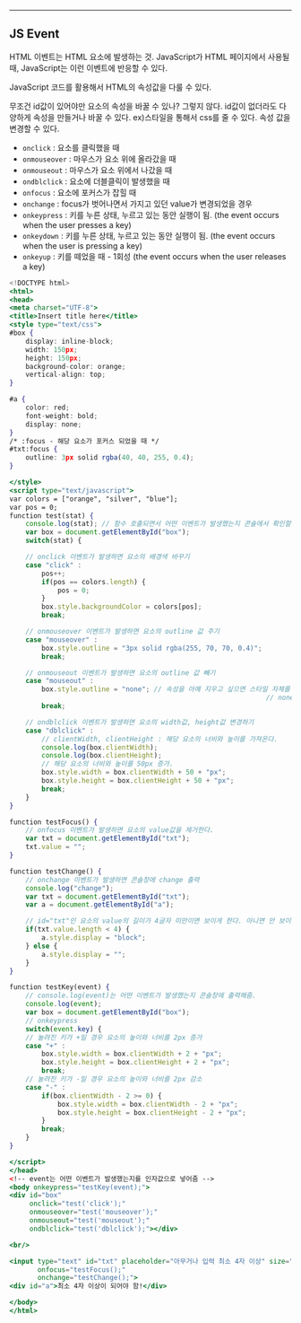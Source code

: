 

---

## JS Event

HTML 이벤트는 HTML 요소에 발생하는 것. JavaScript가 HTML 페이지에서 사용될 때, JavaScript는 이런 이벤트에 반응할 수 있다.

JavaScript 코드를 활용해서 HTML의 속성값을 다룰 수 있다.

무조건 id값이 있어야만 요소의 속성을 바꿀 수 있나? 그렇지 않다. id값이 없더라도 다양하게 속성을 만들거나 바꿀 수 있다. ex)스타일을 통해서 css를 줄 수 있다. 속성 값을 변경할 수 있다.

- `onclick` : 요소를 클릭했을 때
- `onmouseover` : 마우스가 요소 위에 올라갔을 때
- `onmouseout` : 마우스가 요소 위에서 나갔을 때
- `ondblclick` : 요소에 더블클릭이 발생했을 때
- `onfocus` : 요소에 포커스가 잡힐 때
- `onchange` : focus가 벗어나면서 가지고 있던 value가 변경되었을 경우
- `onkeypress` : 키를 누른 상태, 누르고 있는 동안 실행이 됨. (the event occurs when the user presses a key)
- `onkeydown` : 키를 누른 상태, 누르고 있는 동안 실행이 됨. (the event occurs when the user is pressing a key)
- `onkeyup` : 키를 떼었을 때 - 1회성 (the event occurs when the user releases a key)

```jsx
<!DOCTYPE html>
<html>
<head>
<meta charset="UTF-8">
<title>Insert title here</title>
<style type="text/css">
#box {
	display: inline-block;
	width: 150px;
	height: 150px;
	background-color: orange;
	vertical-align: top;
}

#a {
	color: red;
	font-weight: bold;
	display: none;
}
/* :focus - 해당 요소가 포커스 되었을 때 */
#txt:focus {
	outline: 3px solid rgba(40, 40, 255, 0.4);
}

</style>
<script type="text/javascript">
var colors = ["orange", "silver", "blue"];
var pos = 0;
function test(stat) {
	console.log(stat); // 함수 호출되면서 어떤 이벤트가 발생했는지 콘솔에서 확인할 수 있다.
	var box = document.getElementById("box");
	switch(stat) {

	// onclick 이벤트가 발생하면 요소의 배경색 바꾸기
	case "click" :
		pos++;
		if(pos == colors.length) {
			pos = 0;
		}
		box.style.backgroundColor = colors[pos];
		break;

	// onmouseover 이벤트가 발생하면 요소의 outline 값 주기
	case "mouseover" :
		box.style.outline = "3px solid rgba(255, 70, 70, 0.4)";
		break;

	// onmouseout 이벤트가 발생하면 요소의 outline 값 빼기
	case "mouseout" :
		box.style.outline = "none"; // 속성을 아예 지우고 싶으면 스타일 자체를 ""로 하거나 
																// none 같은 직접 설정으로 속성을 남길 수 있다.
		break;

	// ondblclick 이벤트가 발생하면 요소의 width값, height값 변경하기
	case "dblclick" :
		// clientWidth, clientHeight : 해당 요소의 너비와 높이를 가져온다.
		console.log(box.clientWidth);
		console.log(box.clientHeight);
		// 해당 요소의 너비와 높이를 50px 증가.
		box.style.width = box.clientWidth + 50 + "px";
		box.style.height = box.clientHeight + 50 + "px";
		break;
	}
}

function testFocus() { 
	// onfocus 이벤트가 발생하면 요소의 value값을 제거한다.
	var txt = document.getElementById("txt");
	txt.value = "";
}

function testChange() {
	// onchange 이벤트가 발생하면 콘솔창에 change 출력
	console.log("change");
	var txt = document.getElementById("txt");
	var a = document.getElementById("a");

	// id="txt"인 요소의 value의 길이가 4글자 미만이면 보이게 한다. 아니면 안 보이게 한다.
	if(txt.value.length < 4) {
		a.style.display = "block"; 
	} else {
		a.style.display = "";
	}
}

function testKey(event) {
	// console.log(event)는 어떤 이벤트가 발생했는지 콘솔창에 출력해줌.
	console.log(event);
	var box = document.getElementById("box");
	// onkeypress
	switch(event.key) {
	// 눌려진 키가 +일 경우 요소의 높이와 너비를 2px 증가
	case "+" :
		box.style.width = box.clientWidth + 2 + "px";
		box.style.height = box.clientHeight + 2 + "px";
		break;
	// 눌려진 키가 -일 경우 요소의 높이와 너비를 2px 감소
	case "-" :
		if(box.clientWidth - 2 >= 0) {
			box.style.width = box.clientWidth - 2 + "px";
			box.style.height = box.clientHeight - 2 + "px";	
		}
		break;	
	}
}

</script>
</head>
<!-- event는 어떤 이벤트가 발생했는지를 인자값으로 넣어줌 -->
<body onkeypress="testKey(event);">
<div id="box" 
	 onclick="test('click');" 
	 onmouseover="test('mouseover');" 
	 onmouseout="test('mouseout');"
	 ondblclick="test('dblclick');"></div>

<br/>

<input type="text" id="txt" placeholder="아무거나 입력 최소 4자 이상" size="30"
	   onfocus="testFocus();"
	   onchange="testChange();">
<div id="a">최소 4자 이상이 되어야 함!</div>

</body>
</html>
```